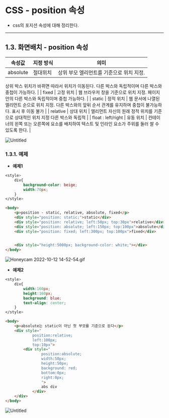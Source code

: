 # CSS - position 속성
- css의 포지션 속성에 대해 정리한다.

---

## 1.3. 화면배치 - position 속성

| 속성값 | 지정 방식 | 의미 |
| --- | --- | --- |
| absolute | 절대위치 | 상위 부모 엘리먼트를 기준으로 위치 지정.
상위 박스 위치가 바뀌면 따라서 위치가 이동된다.
다른 박스와 독립적이며 다른 박스와 중첩이 가능하다. |
| fixed | 고정 위치 | 웹 브라우저 창을 기준으로 위치 지정.
페이지 안의 다른 박스와 독립적이며 중첩 가능하다. |
| static | 정적 위치 | 웹 문서에 나열된 엘리먼트 순으로 위치 지정.
다른 박스와의 앞뒤 순서 관계를 유지하며 중첩이 불가능하다.
표시 후 이동 불가 |
| relative | 상대 위치 | 엘리먼트 자신의 원래 정적 위치를 기준으로 상대적인 위치 지정
다른 박스와 독립적 |
| float : left/right | 유동 위치 | 컨테이너의 왼쪽 또는 오른쪽에 요소를 배치하여 텍스트 및 인라인 요소가 주위를 둘러 쌀 수 있도록 한다. |

![Untitled](https://lgh.notion.site/image/https%3A%2F%2Fs3-us-west-2.amazonaws.com%2Fsecure.notion-static.com%2Fa8ea1c58-5d94-47bc-b7cd-c184835849bd%2FUntitled.png?table=block&id=5dd3eeed-5d87-47c8-8e24-0dcb12789032&spaceId=d2c21b63-4fd7-4cc8-b09a-a59a09d82a76&width=670&userId=&cache=v2)

### 1.3.1. 예제

- **예제1**

```css
<style>
    div{
        background-color: beige;
        width:70px;
    }
</style>
```

```html
<body>
    <p>position - static, relative, absolute, fixed</p>
    <div style="position: static;">static</div>
    <div style="position: relative; left:50px; top:30px">relative</div>
    <div style="position: absolute; left:150px; top:100px">absolute</div>
    <div style="position: fixed; left:300px; top:100px">fixed</div>

    
    <div style="height:5000px; background-color: white;"></div>
</body>
```

![Honeycam 2022-10-12 14-52-54.gif](https://s3.us-west-2.amazonaws.com/secure.notion-static.com/f883a8e1-003c-45c2-b4e7-554ddc6daff1/Honeycam_2022-10-12_14-52-54.gif?X-Amz-Algorithm=AWS4-HMAC-SHA256&X-Amz-Content-Sha256=UNSIGNED-PAYLOAD&X-Amz-Credential=AKIAT73L2G45EIPT3X45%2F20221012%2Fus-west-2%2Fs3%2Faws4_request&X-Amz-Date=20221012T083317Z&X-Amz-Expires=86400&X-Amz-Signature=4867b83f47414fbbba8b273ee88f28da6b03d703f0ae510f6f0eaa531ff9dd59&X-Amz-SignedHeaders=host&x-id=GetObject)

- **예제2**

```css
<style>
    div{
        width:160px;
        height:160px;
        background: blue;
        text-align: center;
    }
</style>
```

```html
<body>
    <p>absolute는 static이 아닌 첫 부모를 기준으로 둔다</p>
    <div style="
            position:relative;
            left:100px;
            top:10px">
        <div style="
                position:absolute; 
                width:50px; 
                height:50px; 
                background: red;
                bottom:0px;
                right:0px;
                ">
                abs div
            </div>
    </div>
</body>
```

![Untitled](https://lgh.notion.site/image/https%3A%2F%2Fs3-us-west-2.amazonaws.com%2Fsecure.notion-static.com%2Fd6d24ac2-ecd3-4339-ada8-3b79c1996e14%2FUntitled.png?table=block&id=97e2ba19-330c-4ca2-80c8-df3d9bbee443&spaceId=d2c21b63-4fd7-4cc8-b09a-a59a09d82a76&width=670&userId=&cache=v2)
